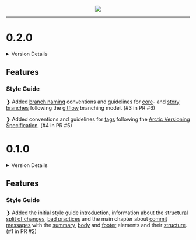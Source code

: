 <p align="center"><img src="https://rawgit.com/arcticicestudio/styleguide-git/develop/src/assets/styleguide-git-banner-typography.svg"/></p>

---

# 0.2.0
<details>
  <summary>Version Details</summary>
  <p>
    Release Date: *2017-07-24*
    <a href="https://github.com/arcticicestudio/styleguide-git/milestone/2">Milestone</a>
    <a href="https://github.com/arcticicestudio/styleguide-git/projects/3">Project Board</a>
  </p>
</details>

## Features
### Style Guide
❯ Added [branch naming][src-branch-naming] conventions and guidelines for [core][src-branch-naming-core]- and [story branches][src-branch-naming-story] following the [gitflow][gitflow] branching model. (#3 in PR #6)

❯ Added conventions and guidelines for [tags][src-tags] following the [Arctic Versioning Specification][arcver]. (#4 in PR #5)

# 0.1.0
<details>
  <summary>Version Details</summary>
  <p>
    Release Date: *2017-07-22*
    <a href="https://github.com/arcticicestudio/styleguide-git/milestone/1">Milestone</a>
    <a href="https://github.com/arcticicestudio/styleguide-git/projects/2">Project Board</a>
  </p>
</details>

## Features
### Style Guide
❯ Added the initial style guide [introduction][src-introdcution], information about the [structural split of changes][src-structural-split], [bad practices][src-structural-split-bad-practices] and the main chapter about [commit messages][src-commit-messages] with the [summary][src-commit-messages-summary], [body][src-commit-messages-body] and [footer][src-commit-messages-footer] elements and their [structure][src-commit-messages-structure]. (#1 in PR #2)

[arcver]: https://github.com/arcticicestudio/arcver
[checkstyle-github]: https://github.com/checkstyle/checkstyle
[checkstyle-jetbrains-plugin]: https://plugins.jetbrains.com/plugin/1065-checkstyle-idea
[checkstyle-version]: https://github.com/checkstyle/checkstyle/releases/tag/checkstyle-8.0
[gitflow]: http://nvie.com/posts/a-successful-git-branching-model/
[scrot-ide-setup-intellij-checkstyle-activate]: https://raw.githubusercontent.com/arcticicestudio/styleguide-java/develop/src/assets/scrot-ide-setup-intellij-checkstyle-activate.png
[src-branch-naming]: https://github.com/arcticicestudio/styleguide-git#branch-naming
[src-branch-naming-core]: https://github.com/arcticicestudio/styleguide-git#core-branches
[src-branch-naming-story]: https://github.com/arcticicestudio/styleguide-git#story-branches
[src-commit-messages]: https://github.com/arcticicestudio/styleguide-git#commit-messages
[src-commit-messages-body]: https://github.com/arcticicestudio/styleguide-git#message-body
[src-commit-messages-footer]: https://github.com/arcticicestudio/styleguide-git#message-footer
[src-commit-messages-structure]: https://github.com/arcticicestudio/styleguide-git#elements-and-their-structure
[src-commit-messages-summary]: https://github.com/arcticicestudio/styleguide-git#message-summary
[src-introdcution]: https://github.com/arcticicestudio/styleguide-git#introduction
[src-structural-split]: https://github.com/arcticicestudio/styleguide-git#structural-split-of-changes
[src-structural-split-bad-practices]: https://github.com/arcticicestudio/styleguide-git#bad-practices
[src-tags]: https://github.com/arcticicestudio/styleguide-git#tags
